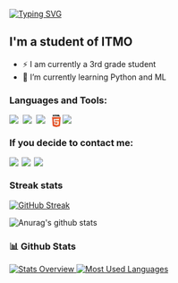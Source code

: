 [![Typing SVG](http://readme-typing-svg.herokuapp.com?font=Fira+Code&size=30&pause=1000&color=20861B&width=450&lines=I'm+Zakhar+Sotnichenko;Or...;JinkoSiz)](https://git.io/typing-svg)

## I'm a student of ITMO

- ⚡ I am currently a 3rd grade student
- 🌱 I’m currently learning Python and ML


### Languages and Tools:
[<img align="left" width="24px" src="https://cdn-icons-png.flaticon.com/512/5968/5968350.png"/>][Github]
[<img align="left" width="24px" src="https://cdn-icons-png.flaticon.com/512/6132/6132222.png"/>][Github]
[<img align="left" width="25px" src="https://cdn1.iconfinder.com/data/icons/hawcons/32/700048-icon-89-document-file-sql-256.png"/>][SQL]
<img align="left" width="22px" src="https://raw.githubusercontent.com/github/explore/80688e429a7d4ef2fca1e82350fe8e3517d3494d/topics/html/html.png"/>
<img align="left" width="22px" src="https://cdn-icons-png.flaticon.com/512/5968/5968242.png"/>

<br />

### If you decide to contact me:
[<img align="left" width="22px" src="https://cdn4.iconfinder.com/data/icons/social-media-flat-7/64/Social-media_VK-256.png"/>][Vk]
[<img align="left" width="22px" src="https://cdn3.iconfinder.com/data/icons/social-icons-33/512/Telegram-256.png"/>][Telegram]
[<img align="left" width="24px" src="https://cdn0.iconfinder.com/data/icons/free-social-media-set/24/discord-256.png"/>][Discord]
<br />

### Streak stats
[![GitHub Streak](http://github-readme-streak-stats.herokuapp.com?user=JinkoSiz&theme=tokyonight_duo)](https://git.io/streak-stats)

![Anurag's github stats](https://github-readme-stats.vercel.app/api?username=JinkoSiz&show_icons=true&theme=tokyonight) 

### 📊 Github Stats
<a href='https://github.com/JinkoSiz/github-stats-transparent'>
  
![Stats Overview](https://raw.githubusercontent.com/JinkoSiz/github-stats-transparent/output/generated/overview.svg)
![Most Used Languages](https://raw.githubusercontent.com/JinkoSiz/github-stats-transparent/output/generated/languages.svg)

</a>

<!-- <img src="https://github-readme-stats.vercel.app/api/wakatime?username=JinkoSiz"> -->
<!-- <img src="https://github-readme-stats.vercel.app/api/top-langs/?username=JinkoSiz"> -->
<!-- <img src="https://github-readme-stats.vercel.app/api?username=JinkoSiz&show_icons=true&theme=gotham"> -->


[Github]: https://github.com/github
[Vk]: https://vk.com/zahar101101
[Telegram]: https://t.me/Quonix
[Discord]:  https://discordapp.com/users/467734546603835393
[Markdown]: https://www.markdownguide.org/getting-started
[Git]: https://git-scm.com
[cmd]: https://docs.microsoft.com/en-us/windows-server/administration/windows-commands/windows-commands
[Linux]: https://www.linux.org
[Java]: https://www.java.com
[SQL]: https://en.wikipedia.org/wiki/SQL
[Docker]: https://www.docker.com
